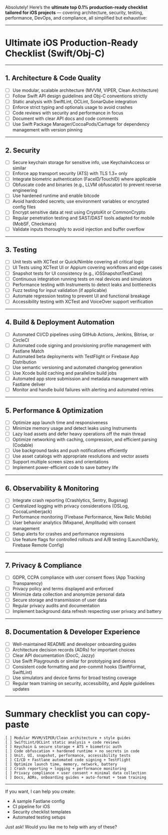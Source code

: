 Absolutely! Here’s the **ultimate top 0.1% production-ready checklist tailored for iOS projects** — covering architecture, security, testing, performance, DevOps, and compliance, all simplified but exhaustive:

---

# Ultimate iOS Production-Ready Checklist (Swift/Obj-C)

---

## 1. Architecture & Code Quality

* [ ] Use modular, scalable architecture (MVVM, VIPER, Clean Architecture)
* [ ] Follow Swift API design guidelines and Obj-C conventions strictly
* [ ] Static analysis with SwiftLint, OCLint, SonarQube integration
* [ ] Enforce strict typing and optionals usage to avoid crashes
* [ ] Code reviews with security and performance in focus
* [ ] Document with clear API docs and code comments
* [ ] Use Swift Package Manager/CocoaPods/Carhage for dependency management with version pinning

---

## 2. Security

* [ ] Secure keychain storage for sensitive info, use KeychainAccess or similar
* [ ] Enforce app transport security (ATS) with TLS 1.3+ only
* [ ] Integrate biometric authentication (FaceID/TouchID) where applicable
* [ ] Obfuscate code and binaries (e.g., LLVM obfuscator) to prevent reverse engineering
* [ ] Use hardened runtime and enable bitcode
* [ ] Avoid hardcoded secrets; use environment variables or encrypted config files
* [ ] Encrypt sensitive data at rest using CryptoKit or CommonCrypto
* [ ] Regular penetration testing and SAST/DAST tools adapted for mobile (MobSF, Checkmarx)
* [ ] Validate inputs thoroughly to avoid injection and buffer overflow

---

## 3. Testing

* [ ] Unit tests with XCTest or Quick/Nimble covering all critical logic
* [ ] UI Tests using XCTest UI or Appium covering workflows and edge cases
* [ ] Snapshot tests for UI consistency (e.g., iOSSnapshotTestCase)
* [ ] Continuous integration running tests on real devices and simulators
* [ ] Performance testing with Instruments to detect leaks and bottlenecks
* [ ] Fuzz testing for input validation (if applicable)
* [ ] Automate regression testing to prevent UI and functional breakage
* [ ] Accessibility testing with XCTest and VoiceOver support verification

---

## 4. Build & Deployment Automation

* [ ] Automated CI/CD pipelines using GitHub Actions, Jenkins, Bitrise, or CircleCI
* [ ] Automated code signing and provisioning profile management with Fastlane Match
* [ ] Automated beta deployments with TestFlight or Firebase App Distribution
* [ ] Use semantic versioning and automated changelog generation
* [ ] Use Xcode build caching and parallelize build jobs
* [ ] Automated app store submission and metadata management with Fastlane deliver
* [ ] Monitor and handle build failures with alerting and automated retries

---

## 5. Performance & Optimization

* [ ] Optimize app launch time and responsiveness
* [ ] Minimize memory usage and detect leaks using Instruments
* [ ] Lazy load assets and defer heavy operations off the main thread
* [ ] Optimize networking with caching, compression, and efficient parsing (Codable)
* [ ] Use background tasks and push notifications efficiently
* [ ] Use asset catalogs with appropriate resolutions and vector assets
* [ ] Support multiple screen sizes and orientations
* [ ] Implement power-efficient code to save battery life

---

## 6. Observability & Monitoring

* [ ] Integrate crash reporting (Crashlytics, Sentry, Bugsnag)
* [ ] Centralized logging with privacy considerations (OSLog, CocoaLumberjack)
* [ ] Performance monitoring (Firebase Performance, New Relic Mobile)
* [ ] User behavior analytics (Mixpanel, Amplitude) with consent management
* [ ] Setup alerts for crashes and performance regressions
* [ ] Use feature flags for controlled rollouts and A/B testing (LaunchDarkly, Firebase Remote Config)

---

## 7. Privacy & Compliance

* [ ] GDPR, CCPA compliance with user consent flows (App Tracking Transparency)
* [ ] Privacy policy and terms displayed and enforced
* [ ] Minimize data collection and anonymize personal data
* [ ] Secure storage and transmission of user data
* [ ] Regular privacy audits and documentation
* [ ] Implement background data refresh respecting user privacy and battery

---

## 8. Documentation & Developer Experience

* [ ] Well-maintained README and developer onboarding guides
* [ ] Architecture decision records (ADRs) for important choices
* [ ] Clear API documentation (DocC, Jazzy)
* [ ] Use Swift Playgrounds or similar for prototyping and demos
* [ ] Consistent code formatting and pre-commit hooks (SwiftFormat, SwiftLint)
* [ ] Use simulators and device farms for broad testing coverage
* [ ] Regular team training on security, accessibility, and Apple guidelines updates

---

# Summary checklist you can copy-paste

```text
[ ] Modular MVVM/VIPER/Clean architecture + style guides  
[ ] SwiftLint/OCLint static analysis + code reviews  
[ ] Keychain & secure storage + ATS + biometric auth  
[ ] Code obfuscation + hardened runtime + no secrets in code  
[ ] Unit, UI, snapshot, performance, accessibility tests  
[ ] CI/CD + Fastlane automated code signing + TestFlight  
[ ] Optimize launch time, memory, network, battery  
[ ] Crash reporting + logging + performance monitoring  
[ ] Privacy compliance + user consent + minimal data collection  
[ ] Docs, ADRs, onboarding guides + auto-format + team training  
```

---

If you want, I can help you create:

* A sample Fastlane config
* CI pipeline for iOS
* Security checklist templates
* Automated testing setups

Just ask! Would you like me to help with any of these?
